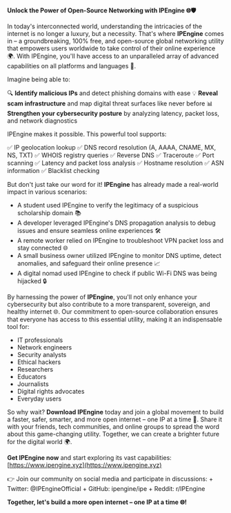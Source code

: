 **Unlock the Power of Open-Source Networking with IPEngine 🌐🛡️**

In today's interconnected world, understanding the intricacies of the internet is no longer a luxury, but a necessity. That's where **IPEngine** comes in – a groundbreaking, 100% free, and open-source global networking utility that empowers users worldwide to take control of their online experience 🌍. With IPEngine, you'll have access to an unparalleled array of advanced capabilities on all platforms and languages 🚀.

Imagine being able to:

🔍 **Identify malicious IPs** and detect phishing domains with ease
💡 **Reveal scam infrastructure** and map digital threat surfaces like never before
📊 **Strengthen your cybersecurity posture** by analyzing latency, packet loss, and network diagnostics

IPEngine makes it possible. This powerful tool supports:

✅ IP geolocation lookup
✅ DNS record resolution (A, AAAA, CNAME, MX, NS, TXT)
✅ WHOIS registry queries
✅ Reverse DNS
✅ Traceroute
✅ Port scanning
✅ Latency and packet loss analysis
✅ Hostname resolution
✅ ASN information
✅ Blacklist checking

But don't just take our word for it! **IPEngine** has already made a real-world impact in various scenarios:

* A student used IPEngine to verify the legitimacy of a suspicious scholarship domain 📚
* A developer leveraged IPEngine's DNS propagation analysis to debug issues and ensure seamless online experiences 🛠️
* A remote worker relied on IPEngine to troubleshoot VPN packet loss and stay connected 🌐
* A small business owner utilized IPEngine to monitor DNS uptime, detect anomalies, and safeguard their online presence 📈
* A digital nomad used IPEngine to check if public Wi-Fi DNS was being hijacked 🔒

By harnessing the power of **IPEngine**, you'll not only enhance your cybersecurity but also contribute to a more transparent, sovereign, and healthy internet 🌐. Our commitment to open-source collaboration ensures that everyone has access to this essential utility, making it an indispensable tool for:

* IT professionals
* Network engineers
* Security analysts
* Ethical hackers
* Researchers
* Educators
* Journalists
* Digital rights advocates
* Everyday users

So why wait? **Download IPEngine** today and join a global movement to build a faster, safer, smarter, and more open internet – one IP at a time 🚀. Share it with your friends, tech communities, and online groups to spread the word about this game-changing utility. Together, we can create a brighter future for the digital world 🌍.

**Get IPEngine now** and start exploring its vast capabilities: [https://www.ipengine.xyz](https://www.ipengine.xyz)

👉 Join our community on social media and participate in discussions:
	+ Twitter: @IPEngineOfficial
	+ GitHub: ipengine/ipe
	+ Reddit: r/IPEngine

**Together, let's build a more open internet – one IP at a time 🌐!**
